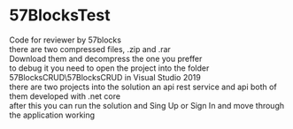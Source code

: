 # 57BlocksTest
Code for reviewer by 57blocks
<br>there are two compressed files, .zip and .rar
<br>Download them and decompress the one you preffer
<br>to debug it you need to open the project into the folder 57BlocksCRUD\57BlocksCRUD in Visual Studio 2019
<br>there are two projects into the solution an api rest service and api both of them developed with .net core
<br>after this you can run the solution and Sing Up or Sign In and move through the application working
